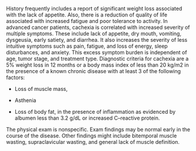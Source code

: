 History frequently includes a report of significant weight loss associated with the lack of appetite. Also, there is a reduction of quality of life associated with increased fatigue and poor tolerance to activity. In advanced cancer patients, cachexia is correlated with increased severity of multiple symptoms. These include lack of appetite, dry mouth, vomiting, dysgeusia, early satiety, and diarrhea. It also increases the severity of less intuitive symptoms such as pain, fatigue, and loss of energy, sleep disturbances, and anxiety. This excess symptom burden is independent of age, tumor stage, and treatment type. Diagnostic criteria for cachexia are a 5% weight loss in 12 months or a body mass index of less than 20 kg/m2 in the presence of a known chronic disease with at least 3 of the following factors:

- Loss of muscle mass,

- Asthenia

- Loss of body fat, in the presence of inflammation as evidenced by albumen less than 3.2 g/dL or increased C–reactive protein.

The physical exam is nonspecific. Exam findings may be normal early in the course of the disease. Other findings might include bitemporal muscle wasting, supraclavicular wasting, and general lack of muscle definition.